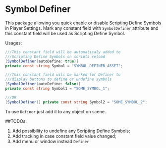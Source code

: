 # Symbol Definer

This package allowing you quick enable or disable Scripting Define Symbols in Player Settings.
Mark any constant field with `SymbolDefiner` attribute and this constant field will be used as Scripting Define Symbol.

Usages:
```c#
///This constant field will be automaticaly added to 
///Scripting Define Symbols on scripts reload
[SymbolDefiner(autoDefine: true)] 
private const string Symbol = "SYMBOL_DEFINER_ASSET";

///This constant field will be marked for Definer to 
///display buttons to define or undefine symbols
[SymbolDefiner(autoDefine: false)] 
private const string Symbol1 = "SOME_SYMBOL_1";

///OR
[SymbolDefiner(] private const string Symbol2 = "SOME_SYMBOL_2";
```
To use `Definer` just add it to any object on scene.

##TODOs:
1. Add possibility to undefine any Scripting Define Symbols;
2. Add tracking in case constant field value changed;
3. Add menu or window instead `Definer`
